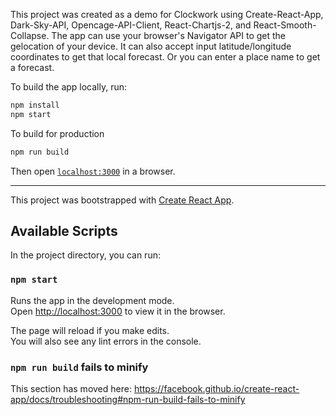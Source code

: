 This project was created as a demo for Clockwork using Create-React-App, Dark-Sky-API, Opencage-API-Client, React-Chartjs-2, and React-Smooth-Collapse.
The app can use your browser's Navigator API to get the gelocation of your device.
It can also accept input latitude/longitude coordinates to get that local forecast.
Or you can enter a place name to get a forecast.

To build the app locally, run:

```bash
npm install
npm start
```

To build for production

```bash
npm run build
```

Then open [`localhost:3000`](http://localhost:3000) in a browser.


---

This project was bootstrapped with [Create React App](https://github.com/facebook/create-react-app).

## Available Scripts

In the project directory, you can run:

### `npm start`

Runs the app in the development mode.<br>
Open [http://localhost:3000](http://localhost:3000) to view it in the browser.

The page will reload if you make edits.<br>
You will also see any lint errors in the console.

### `npm run build` fails to minify

This section has moved here: https://facebook.github.io/create-react-app/docs/troubleshooting#npm-run-build-fails-to-minify
